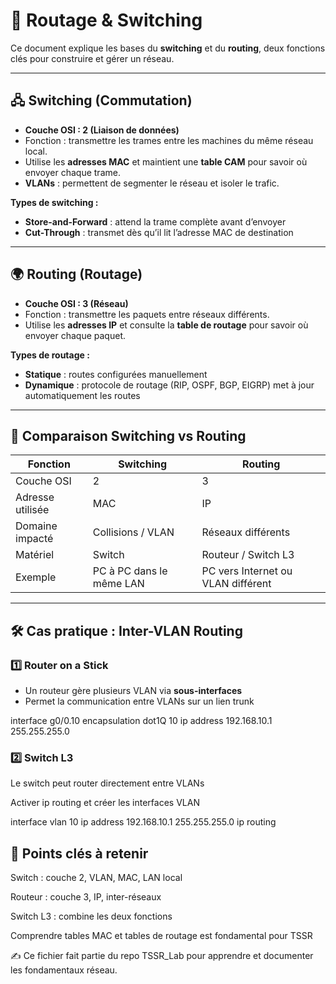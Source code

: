 # 🔀 Routage & Switching

Ce document explique les bases du **switching** et du **routing**, deux fonctions clés pour construire et gérer un réseau.

---

## 🖧 Switching (Commutation)

- **Couche OSI : 2 (Liaison de données)**  
- Fonction : transmettre les trames entre les machines du même réseau local.  
- Utilise les **adresses MAC** et maintient une **table CAM** pour savoir où envoyer chaque trame.  
- **VLANs** : permettent de segmenter le réseau et isoler le trafic.  

**Types de switching :**
- **Store-and-Forward** : attend la trame complète avant d’envoyer  
- **Cut-Through** : transmet dès qu’il lit l’adresse MAC de destination  

---

## 🌍 Routing (Routage)

- **Couche OSI : 3 (Réseau)**  
- Fonction : transmettre les paquets entre réseaux différents.  
- Utilise les **adresses IP** et consulte la **table de routage** pour savoir où envoyer chaque paquet.  

**Types de routage :**
- **Statique** : routes configurées manuellement  
- **Dynamique** : protocole de routage (RIP, OSPF, BGP, EIGRP) met à jour automatiquement les routes  

---

## 🔑 Comparaison Switching vs Routing

| Fonction | Switching | Routing |
|----------|-----------|---------|
| Couche OSI | 2 | 3 |
| Adresse utilisée | MAC | IP |
| Domaine impacté | Collisions / VLAN | Réseaux différents |
| Matériel | Switch | Routeur / Switch L3 |
| Exemple | PC à PC dans le même LAN | PC vers Internet ou VLAN différent |

---

## 🛠️ Cas pratique : Inter-VLAN Routing

### 1️⃣ Router on a Stick
- Un routeur gère plusieurs VLAN via **sous-interfaces**  
- Permet la communication entre VLANs sur un lien trunk  


interface g0/0.10
  encapsulation dot1Q 10
  ip address 192.168.10.1 255.255.255.0

### 2️⃣ Switch L3

Le switch peut router directement entre VLANs

Activer ip routing et créer les interfaces VLAN

interface vlan 10
  ip address 192.168.10.1 255.255.255.0
ip routing

## 🎯 Points clés à retenir

Switch : couche 2, VLAN, MAC, LAN local

Routeur : couche 3, IP, inter-réseaux

Switch L3 : combine les deux fonctions

Comprendre tables MAC et tables de routage est fondamental pour TSSR

✍️ Ce fichier fait partie du repo TSSR_Lab pour apprendre et documenter les fondamentaux réseau.
